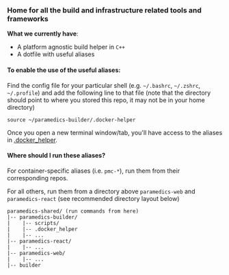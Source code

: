 ### Home for all the build and infrastructure related tools and frameworks

__What we currently have__:

- A platform agnostic build helper in `C++`
- A dotfile with useful aliases

#### To enable the use of the useful aliases:
Find the config file for your particular shell (e.g. `~/.bashrc`, `~/.zshrc`, `~/.profile`) and add the following line to that file (note that the directory should point to where you stored this repo, it may not be in your home directory)
```
source ~/paramedics-builder/.docker-helper
```
Once you open a new terminal window/tab, you'll have access to the aliases in [.docker_helper](.docker_helper).

#### Where should I run these aliases?
For container-specific aliases (i.e. `pmc-*`), run them from their corresponding repos.

For all others, run them from a directory above `paramedics-web` and `paramedics-react` (see recommended directory layout below)
```
paramedics-shared/ (run commands from here)
|-- paramedics-builder/
|    |-- scripts/
|    |-- .docker_helper
|    |-- ...
|-- paramedics-react/
|    |-- ...
|-- paramedics-web/
|    |-- ...
|-- builder
```
